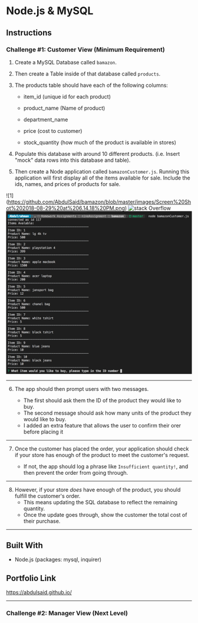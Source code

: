 # Node.js & MySQL

## Instructions

### Challenge #1: Customer View (Minimum Requirement)

1. Create a MySQL Database called `bamazon`.

2. Then create a Table inside of that database called `products`.

3. The products table should have each of the following columns:

   * item_id (unique id for each product)

   * product_name (Name of product)

   * department_name

   * price (cost to customer)

   * stock_quantity (how much of the product is available in stores)

4. Populate this database with around 10 different products. (i.e. Insert "mock" data rows into this database and table).

5. Then create a Node application called `bamazonCustomer.js`. Running this application will first display all of the items available for sale. Include the ids, names, and prices of products for sale.

![1] (https://github.com/AbdulSaid/bamazon/blob/master/images/Screen%20Shot%202018-08-29%20at%206.14.18%20PM.png)
![stack Overflow](http://lmsotfy.com/so.png)
![stack Overflow](https://github.com/AbdulSaid/bamazon/blob/master/images/Screen%20Shot%202018-08-29%20at%206.14.18%20PM.png)

- - -

6. The app should then prompt users with two messages.

   * The first should ask them the ID of the product they would like to buy.
   * The second message should ask how many units of the product they would like to buy.
   * I added an extra feature that allows the user to confirm their orer before placing it


- - -

7. Once the customer has placed the order, your application should check if your store has enough of the product to meet the customer's request.

   * If not, the app should log a phrase like `Insufficient quantity!`, and then prevent the order from going through.


- - -

8. However, if your store _does_ have enough of the product, you should fulfill the customer's order.
   * This means updating the SQL database to reflect the remaining quantity.
   * Once the update goes through, show the customer the total cost of their purchase.



- - -


## Built With
- Node.js (packages: mysql, inquirer)


## Portfolio Link 

https://abdulsaid.github.io/





- - -

### Challenge #2: Manager View (Next Level)
